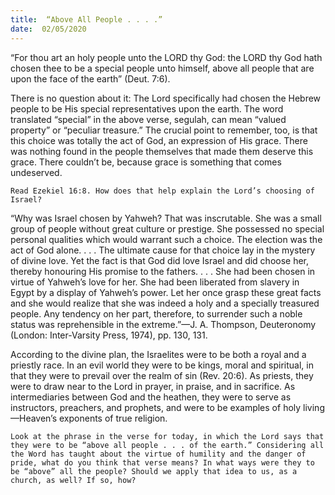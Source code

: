 ```yaml
---
title:  “Above All People . . . .”
date:  02/05/2020
---
```


“For thou art an holy people unto the LORD thy God: the LORD thy God hath chosen thee to be a special people unto himself, above all people that are upon the face of the earth” (Deut. 7:6).

There is no question about it: The Lord specifically had chosen the Hebrew people to be His special representatives upon the earth. The word translated “special” in the above verse, segulah, can mean “valued property” or “peculiar treasure.” The crucial point to remember, too, is that this choice was totally the act of God, an expression of His grace. There was nothing found in the people themselves that made them deserve this grace. There couldn’t be, because grace is something that comes undeserved.

`Read Ezekiel 16:8. How does that help explain the Lord’s choosing of Israel?`

“Why was Israel chosen by Yahweh? That was inscrutable. She was a small group of people without great culture or prestige. She possessed no special personal qualities which would warrant such a choice. The election was the act of God alone. . . . The ultimate cause for that choice lay in the mystery of divine love. Yet the fact is that God did love Israel and did choose her, thereby honouring His promise to the fathers. . . . She had been chosen in virtue of Yahweh’s love for her. She had been liberated from slavery in Egypt by a display of Yahweh’s power. Let her once grasp these great facts and she would realize that she was indeed a holy and a specially treasured people. Any tendency on her part, therefore, to surrender such a noble status was reprehensible in the extreme.”—J. A. Thompson, Deuteronomy (London: Inter-Varsity Press, 1974), pp. 130, 131.

According to the divine plan, the Israelites were to be both a royal and a priestly race. In an evil world they were to be kings, moral and spiritual, in that they were to prevail over the realm of sin (Rev. 20:6). As priests, they were to draw near to the Lord in prayer, in praise, and in sacrifice. As intermediaries between God and the heathen, they were to serve as instructors, preachers, and prophets, and were to be examples of holy living—Heaven’s exponents of true religion.

`Look at the phrase in the verse for today, in which the Lord says that they were to be “above all people . . . of the earth.” Considering all the Word has taught about the virtue of humility and the danger of pride, what do you think that verse means? In what ways were they to be “above” all the people? Should we apply that idea to us, as a church, as well? If so, how?`